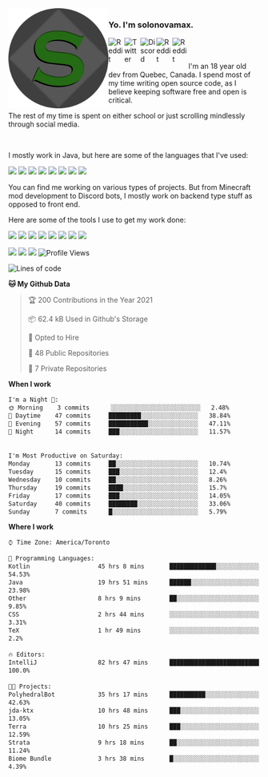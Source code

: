 <!-- dummy -->

<img align="left" alt="Avatar" width="200px" src="https://raw.githubusercontent.com/solonovamax/solonovamax/main/solonovamax-circle.png" />

### Yo. I'm solonovamax.

<a href="https://gitlab.com/solonovamax">
    <img align="left" alt="Reddit" width="32px" src="https://img.icons8.com/color/2x/gitlab.png">
</a>

<a href="https://twitter.com/solonovamax">
    <img align="left" alt="Twitter" width="32px" src="https://img.icons8.com/color/2x/twitter.png">
</a>

<a href="https://discord.gg/YFSQ4cF">
    <img align="left" alt="Discord" width="32px" src="https://img.icons8.com/color/2x/discord-logo.png">
</a>

<!-- <a href="https://twitch.tv/solonovamax">
    <img align="left" alt="Twitch" width="32px" src="https://img.icons8.com/color/2x/twitch.png">
</a> -->

<a href="https://reddit.com/u/solonovamax">
    <img align="left" alt="Reddit" width="32px" src="https://img.icons8.com/color/2x/reddit.png">
</a>

<a href="https://www.youtube.com/channel/UCTxCeyGu41WfEBT8mXpjHMA">
    <img align="left" alt="Reddit" width="32px" src="https://img.icons8.com/color/2x/youtube.png">
</a>

<!-- <a href="https://open.spotify.com/user/solonovamax">
    <img align="left" alt="Spotify" width="32px" src="https://img.icons8.com/color/2x/spotify.png">
</a> -->

<br />
<br />

I'm an 18 year old dev from Quebec, Canada.
I spend most of my time writing open source code, as I believe keeping software free and open is critical.

The rest of my time is spent on either school or just scrolling mindlessly through social media.

<br/>

I mostly work in Java, but here are some of the languages that I've used:

<code><img height="20" src="https://img.icons8.com/color/1x/java-coffee-cup-logo.png"></code>
<code><img height="20" src="https://img.icons8.com/color/1x/kotlin.png"></code>
<code><img height="20" src="https://img.icons8.com/color/1x/javascript.png"></code>
<code><img height="20" src="https://img.icons8.com/color/1x/nodejs.png"></code>
<code><img height="20" src="https://img.icons8.com/color/1x/python.png"></code>
<code><img height="20" src="https://img.icons8.com/color/1x/html-5.png"></code>
<code><img height="20" src="https://img.icons8.com/color/1x/css3.png"></code>
<code><img height="20" src="https://img.icons8.com/color/1x/graphql.png"></code>

You can find me working on various types of projects.
But from Minecraft mod development to Discord bots, I mostly work on backend type stuff as opposed to front end.

Here are some of the tools I use to get my work done:

<code><img height="20" src="https://img.icons8.com/material/1x/intellij-idea.png"></code>
<code><img height="20" src="https://img.icons8.com/color/1x/git.png"></code>
<code><img height="20" src="https://img.icons8.com/color/1x/docker.png"></code>
<code><img height="20" src="https://img.icons8.com/color/1x/linux.png"></code>
<code><img height="20" src="https://img.icons8.com/color/1x/mongodb.png"></code>
<code><img height="20" src="https://img.icons8.com/metro/1x/mysql.png"></code>
<code><img height="20" src="https://img.icons8.com/fluent/1x/console.png"></code>
<code><img height="20" src="https://img.icons8.com/color/1x/open-source.png"></code>

![](https://img.shields.io/badge/OS-Linux-informational?style=flat&logo=Arch%20Linux&logoColor=white&color=007ec6)
![](https://img.shields.io/badge/Editor-IntelliJ%20Idea-informational?style=flat&logo=IntelliJ%20Idea&logoColor=white&color=007ec6)
![](https://img.shields.io/badge/Main%20Language-Java-informational?style=flat&logo=Java&logoColor=white&color=007ec6)
![Profile Views](https://komarev.com/ghpvc/?username=solonovamax&color=blue&style=flat)








<!--START_SECTION:waka-->
![Lines of code](https://img.shields.io/badge/From%20Hello%20World%20I%27ve%20Written-31180%20lines%20of%20code-blue)

**🐱 My Github Data** 

> 🏆 200 Contributions in the Year 2021
 > 
> 📦 62.4 kB Used in Github's Storage 
 > 
> 💼 Opted to Hire
 > 
> 📜 48 Public Repositories 
 > 
> 🔑 7 Private Repositories  
 > 
**When I work** 

```text
I'm a Night 🦉: 
🌞 Morning    3 commits      ░░░░░░░░░░░░░░░░░░░░░░░░░   2.48% 
🌆 Daytime    47 commits     █████████░░░░░░░░░░░░░░░░   38.84% 
🌃 Evening    57 commits     ███████████░░░░░░░░░░░░░░   47.11% 
🌙 Night      14 commits     ███░░░░░░░░░░░░░░░░░░░░░░   11.57%


I'm Most Productive on Saturday: 
Monday       13 commits     ██░░░░░░░░░░░░░░░░░░░░░░░   10.74% 
Tuesday      15 commits     ███░░░░░░░░░░░░░░░░░░░░░░   12.4% 
Wednesday    10 commits     ██░░░░░░░░░░░░░░░░░░░░░░░   8.26% 
Thursday     19 commits     ████░░░░░░░░░░░░░░░░░░░░░   15.7% 
Friday       17 commits     ███░░░░░░░░░░░░░░░░░░░░░░   14.05% 
Saturday     40 commits     ████████░░░░░░░░░░░░░░░░░   33.06% 
Sunday       7 commits      █░░░░░░░░░░░░░░░░░░░░░░░░   5.79%

```


**Where I work** 

```text
⌚︎ Time Zone: America/Toronto

💬 Programming Languages: 
Kotlin                   45 hrs 8 mins       █████████████░░░░░░░░░░░░   54.53% 
Java                     19 hrs 51 mins      ██████░░░░░░░░░░░░░░░░░░░   23.98% 
Other                    8 hrs 9 mins        ██░░░░░░░░░░░░░░░░░░░░░░░   9.85% 
CSS                      2 hrs 44 mins       ░░░░░░░░░░░░░░░░░░░░░░░░░   3.31% 
TeX                      1 hr 49 mins        ░░░░░░░░░░░░░░░░░░░░░░░░░   2.2%

🔥 Editors: 
IntelliJ                 82 hrs 47 mins      █████████████████████████   100.0%

🐱‍💻 Projects: 
PolyhedralBot            35 hrs 17 mins      ██████████░░░░░░░░░░░░░░░   42.63% 
jda-ktx                  10 hrs 48 mins      ███░░░░░░░░░░░░░░░░░░░░░░   13.05% 
Terra                    10 hrs 25 mins      ███░░░░░░░░░░░░░░░░░░░░░░   12.59% 
Strata                   9 hrs 18 mins       ██░░░░░░░░░░░░░░░░░░░░░░░   11.24% 
Biome Bundle             3 hrs 38 mins       █░░░░░░░░░░░░░░░░░░░░░░░░   4.39%

```


<!--END_SECTION:waka-->

<!--
**solonovamax/solonovamax** is a ✨ _special_ ✨ repository because its `README.md` (this file) appears on your GitHub profile.

Here are some ideas to get you started:

- 🔭 I’m currently working on ...
- 🌱 I’m currently learning ...
- 👯 I’m looking to collaborate on ...
- 🤔 I’m looking for help with ...
- 💬 Ask me about ...
- 📫 How to reach me: ...
- 😄 Pronouns: ...
- ⚡ Fun fact: ...
-->

